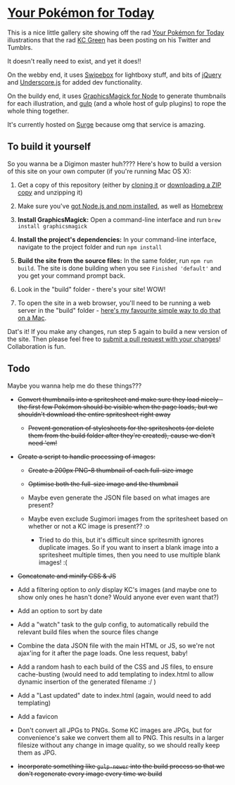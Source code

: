 # [Your Pokémon for Today](http://your-pokemon-for-today.surge.sh/)

This is a nice little gallery site showing off the rad [Your Pokémon for Today](http://midnitesurprise.com/tagged/yourpokemonfortoday) illustrations that the rad [KC Green](http://kcgreendotcom.com/) has been posting on his Twitter and Tumblrs.

It doesn't really need to exist, and yet it does!!

On the webby end, it uses [Swipebox](https://github.com/brutaldesign/swipebox) for lightboxy stuff, and bits of [jQuery](https://github.com/jquery/jquery) and [Underscore.js](https://github.com/jashkenas/underscore) for added dev functionality.

On the buildy end, it uses [GraphicsMagick for Node](https://github.com/aheckmann/gm) to generate thumbnails for each illustration, and [gulp](http://gulpjs.com/) (and a whole host of gulp plugins) to rope the whole thing together.

It's currently hosted on [Surge](http://surge.sh/) because omg that service is amazing.


## To build it yourself

So you wanna be a Digimon master huh???? Here's how to build a version of this site on your own computer (if you're running Mac OS X):

1. Get a copy of this repository (either by [cloning it](https://help.github.com/articles/cloning-a-repository/) or [downloading a ZIP copy](https://github.com/blimpage/your-pokemon-for-today/archive/master.zip) and unzipping it)

2. Make sure you've [got Node.js and npm installed](https://docs.npmjs.com/getting-started/installing-node), as well as [Homebrew](http://brew.sh/)

3. **Install GraphicsMagick:** Open a command-line interface and run `brew install graphicsmagick`

4. **Install the project's dependencies:** In your command-line interface, navigate to the project folder and run `npm install`

5. **Build the site from the source files:** In the same folder, run `npm run build`. The site is done building when you see `Finished 'default'` and you get your command prompt back.

6. Look in the "build" folder - there's your site! WOW!

7. To open the site in a web browser, you'll need to be running a web server in the "build" folder - [here's my favourite simple way to do that on a Mac](http://osxdaily.com/2010/05/07/create-an-instant-web-server-via-terminal-command-line/).

Dat's it! If you make any changes, run step 5 again to build a new version of the site. Then please feel free to [submit a pull request with your changes](https://help.github.com/articles/creating-a-pull-request/)! Collaboration is fun.


## Todo

Maybe you wanna help me do these things???

- ~~Convert thumbnails into a spritesheet and make sure they load nicely - the first few Pokémon should be visible when the page loads, but we shouldn't download the entire spritesheet right away~~

  - ~~Prevent generation of stylesheets for the spritesheets (or delete them from the build folder after they're created), cause we don't need 'em!~~

- ~~Create a script to handle processing of images:~~

  - ~~Create a 200px PNG-8 thumbnail of each full-size image~~

  - ~~Optimise both the full-size image and the thumbnail~~

  - Maybe even generate the JSON file based on what images are present?

  - Maybe even exclude Sugimori images from the spritesheet based on whether or not a KC image is present?? :o

    - Tried to do this, but it's difficult since spritesmith ignores duplicate images. So if you want to insert a blank image into a spritesheet multiple times, then you need to use multiple blank images! :(

- ~~Concatenate and minify CSS & JS~~

- Add a filtering option to _only_ display KC's images (and maybe one to show only ones he hasn't done? Would anyone ever even want that?)

- Add an option to sort by date

- Add a "watch" task to the gulp config, to automatically rebuild the relevant build files when the source files change

- Combine the data JSON file with the main HTML or JS, so we're not ajax'ing for it after the page loads. One less request, baby!

- Add a random hash to each build of the CSS and JS files, to ensure cache-busting (would need to add templating to index.html to allow dynamic insertion of the generated filename :/ )

- Add a "Last updated" date to index.html (again, would need to add templating)

- Add a favicon

- Don't convert all JPGs to PNGs. Some KC images are JPGs, but for convenience's sake we convert them all to PNG. This results in a larger filesize without any change in image quality, so we should really keep them as JPG.

- ~~Incorporate something like `gulp-newer` into the build process so that we don't regenerate every image every time we build~~
